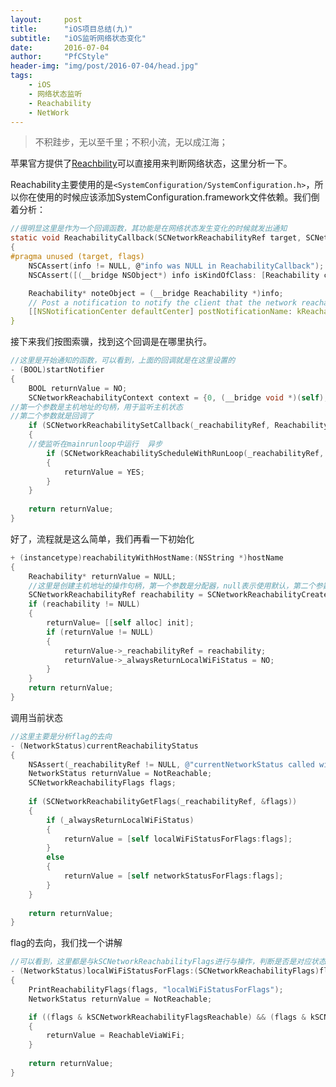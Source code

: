 ```yaml
---
layout:		post
title:		"iOS项目总结(九)"
subtitle:	"iOS监听网络状态变化"
date:		2016-07-04
author:		"PfCStyle"
header-img:	"img/post/2016-07-04/head.jpg"
tags:
    - iOS
    - 网络状态监听
    - Reachability
    - NetWork
---
```


> 不积跬步，无以至千里；不积小流，无以成江海；

苹果官方提供了[Reachbility](https://developer.apple.com/library/ios/samplecode/Reachability/Listings/Reachability_Reachability_m.html#//apple_ref/doc/uid/DTS40007324-Reachability_Reachability_m-DontLinkElementID_8)可以直接用来判断网络状态，这里分析一下。

Reachability主要使用的是`<SystemConfiguration/SystemConfiguration.h>`，所以你在使用的时候应该添加SystemConfiguration.framework文件依赖。我们倒着分析：

```C
//很明显这里是作为一个回调函数，其功能是在网络状态发生变化的时候就发出通知
static void ReachabilityCallback(SCNetworkReachabilityRef target, SCNetworkReachabilityFlags flags, void* info)
{
#pragma unused (target, flags)
	NSCAssert(info != NULL, @"info was NULL in ReachabilityCallback");
	NSCAssert([(__bridge NSObject*) info isKindOfClass: [Reachability class]], @"info was wrong class in ReachabilityCallback");

    Reachability* noteObject = (__bridge Reachability *)info;
    // Post a notification to notify the client that the network reachability changed.
    [[NSNotificationCenter defaultCenter] postNotificationName: kReachabilityChangedNotification object: noteObject];
}
```

接下来我们按图索骥，找到这个回调是在哪里执行。

```Objective-C
//这里是开始通知的函数，可以看到，上面的回调就是在这里设置的
- (BOOL)startNotifier
{
	BOOL returnValue = NO;
	SCNetworkReachabilityContext context = {0, (__bridge void *)(self), NULL, NULL, NULL};
//第一个参数是主机地址的句柄，用于监听主机状态
//第二个参数就是回调了
	if (SCNetworkReachabilitySetCallback(_reachabilityRef, ReachabilityCallback, &context))
	{
	//使监听在mainrunloop中运行  异步
		if (SCNetworkReachabilityScheduleWithRunLoop(_reachabilityRef, CFRunLoopGetCurrent(), kCFRunLoopDefaultMode))
		{
			returnValue = YES;
		}
	}
    
	return returnValue;
}
```

好了，流程就是这么简单，我们再看一下初始化

```Objective-C
+ (instancetype)reachabilityWithHostName:(NSString *)hostName
{
	Reachability* returnValue = NULL;
	//这里是创建主机地址的操作句柄，第一个参数是分配器，null表示使用默认，第二个参数就是主机地址了
	SCNetworkReachabilityRef reachability = SCNetworkReachabilityCreateWithName(NULL, [hostName UTF8String]);
	if (reachability != NULL)
	{
		returnValue= [[self alloc] init];
		if (returnValue != NULL)
		{
			returnValue->_reachabilityRef = reachability;
			returnValue->_alwaysReturnLocalWiFiStatus = NO;
		}
	}
	return returnValue;
}
```

调用当前状态


```Objective-C
//这里主要是分析flag的去向
- (NetworkStatus)currentReachabilityStatus
{
	NSAssert(_reachabilityRef != NULL, @"currentNetworkStatus called with NULL SCNetworkReachabilityRef");
	NetworkStatus returnValue = NotReachable;
	SCNetworkReachabilityFlags flags;
    
	if (SCNetworkReachabilityGetFlags(_reachabilityRef, &flags))
	{
		if (_alwaysReturnLocalWiFiStatus)
		{
			returnValue = [self localWiFiStatusForFlags:flags];
		}
		else
		{
			returnValue = [self networkStatusForFlags:flags];
		}
	}
    
	return returnValue;
}
```

flag的去向，我们找一个讲解

```Objective-C
//可以看到，这里都是与kSCNetworkReachabilityFlags进行与操作，判断是否是对应状态。
- (NetworkStatus)localWiFiStatusForFlags:(SCNetworkReachabilityFlags)flags
{
	PrintReachabilityFlags(flags, "localWiFiStatusForFlags");
	NetworkStatus returnValue = NotReachable;

	if ((flags & kSCNetworkReachabilityFlagsReachable) && (flags & kSCNetworkReachabilityFlagsIsDirect))
	{
		returnValue = ReachableViaWiFi;
	}
    
	return returnValue;
}
```









